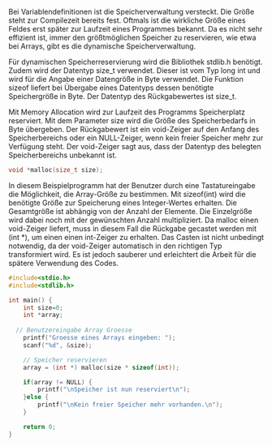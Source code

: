 Bei Variablendefinitionen ist die Speicherverwaltung versteckt. Die Größe steht zur Compilezeit bereits fest.
Oftmals ist die wirkliche Größe eines Feldes erst später zur Laufzeit eines Programmes bekannt.
Da es nicht sehr effizient ist, immer den größtmöglichen Speicher zu reservieren, wie etwa bei Arrays, 
gibt es die dynamische Speicherverwaltung.

Für dynamischen Speicherreservierung wird die Bibliothek stdlib.h benötigt. 
Zudem wird der Datentyp size_t verwendet. Dieser ist vom Typ long int und wird für die 
Angabe einer Datengröße in Byte verwendet. Die Funktion sizeof liefert bei Übergabe eines 
Datentyps dessen benötigte Speichergröße in Byte. Der Datentyp des Rückgabewertes ist size_t.

Mit Memory Allocation wird zur Laufzeit des Programms Speicherplatz reserviert. 
Mit dem Parameter size wird die Größe des Speicherbedarfs in Byte übergeben. 
Der Rückgabewert ist ein void-Zeiger auf den Anfang des Speicherbereichs oder ein NULL-Zeiger, 
wenn kein freier Speicher mehr zur Verfügung steht. 
Der void-Zeiger sagt aus, dass der Datentyp des belegten Speicherbereichs unbekannt ist.

```C
void *malloc(size_t size);
```

In diesem Beispielprogramm hat der Benutzer durch eine Tastatureingabe die Möglichkeit, die Array-Größe zu bestimmen. 
Mit sizeof(int) wird die benötigte Größe zur Speicherung eines Integer-Wertes erhalten. 
Die Gesamtgröße ist abhängig von der Anzahl der Elemente. Die Einzelgröße wird dabei noch mit der gewünschten Anzahl multipliziert. 
Da malloc einen void-Zeiger liefert, muss in diesem Fall die Rückgabe gecastet werden mit (int *), um einen einen int-Zeiger zu erhalten.
Das Casten ist nicht unbedingt notwendig, da der void-Zeiger automatisch in den richtigen Typ transformiert wird. 
Es ist jedoch sauberer und erleichtert die Arbeit für die spätere Verwendung des Codes.

```C
#include<stdio.h>
#include<stdlib.h>

int main() {
	int size=0;
	int *array;
 
  // Benutzereingabe Array Groesse
	printf("Groesse eines Arrays eingeben: ");
	scanf("%d", &size);

	// Speicher reservieren
	array = (int *) malloc(size * sizeof(int));

	if(array != NULL) {
		printf("\nSpeicher ist nun reserviert\n");
	}else {
		printf("\nKein freier Speicher mehr vorhanden.\n");
	}

	return 0;
}

```
